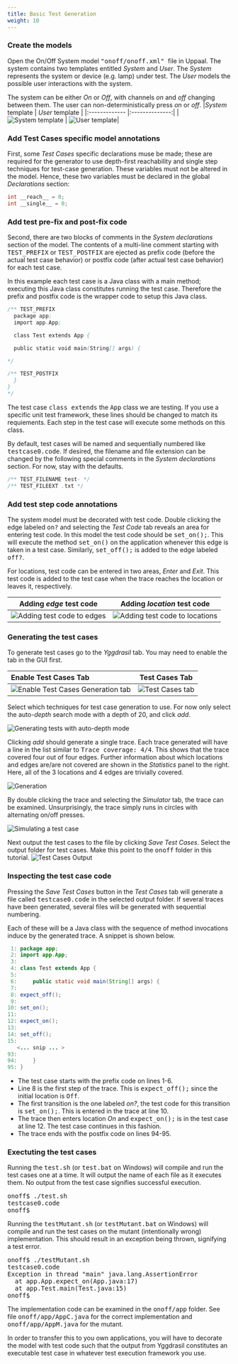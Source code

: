 ```yaml
---
title: Basic Test Generation
weight: 10
---
```

 
<!-- 
_Locations/channels_
_*TOOL MENU*_
<tt> code 
 -->

<!-- Open the <a href="../onoff/onoff.xml">onoff.xml</a> file in Uppaal.  -->
### Create the models
Open the On/Off System model <tt> "onoff/onoff.xml" </tt> file in Uppaal. The system contains two templates entitled _System_ and _User_. The _System_ represents the system or device (e.g. lamp) under test. The _User_ models the possible user interactions with the system.   

The system can be either _On_ or _Off_, with channels _on_ and _off_ changing between them. The user can non-deterministically press _on_ or _off_.
|_System_ template | _User_ template    | 
|:------------- |:--------------:| 
|![_System_ template](../img/System.jpg) | ![_User_ template](../img/User.jpg)|

<!-- ![_System_ template](/gui-reference/yggdrasil/Tutorial/System.jpg) -->

### Add Test Cases specific model annotations

First, some _*Test Cases*_ specific declarations muse be made; these are required for the generator to use depth-first reachability and single step techniques for test-case generation. These variables must not be altered in the model. Hence, these two variables must be declared in the global _*Declarations*_ section:
``` c
int __reach__ = 0;
int __single__ = 0;
```

### Add test pre-fix and post-fix code
Second, there are two blocks of comments in the _*System declarations*_ section of the model. The contents of a multi-line comment starting with <tt>TEST_PREFIX</tt> or <tt>TEST_POSTFIX</tt> are ejected as prefix code (before the actual test case behavior) or postfix code (after actual test case behavior) for each test case. 

In this example each test case is a Java class with a main method; executing this Java class constitutes running the test case. Therefore the prefix and postfix code is the wrapper code to setup this Java class. 
``` java 
/** TEST_PREFIX
  package app;
  import app.App;

  class Test extends App {

  public static void main(String[] args) {

*/

/** TEST_POSTFIX
  }
}
*/
```

The test case <tt>class extends</tt> the <tt>App</tt> class we are testing. If you use a specific unit test framework, these lines should be changed to match its requiements. Each step in the test case will execute some methods on this class. 

By default, test cases will be named and sequentially numbered like <tt>testcase0.code</tt>. 
If desired, the filename and file extension can be changed by the following special comments in the _*System declarations*_ section. For now, stay with the defaults.    
``` java 
/** TEST_FILENAME test- */
/** TEST_FILEEXT .txt */
```

### Add test step code annotations
The system model must be decorated with test code. Double clicking the edge labeled <tt>on?</tt> and selecting the _*Test Code*_ tab reveals an area for entering test code. In this model the test code should be <tt>set_on();</tt>. This will execute the method <tt>set_on()</tt> on the application whenever this edge is taken in a test case. Similarly, <tt>set_off();</tt> is added to the edge labeled <tt>off?</tt>.

For locations, test code can be entered in two areas, _*Enter*_ and _*Exit*_. This test code is added to the test case when the trace reaches the location or leaves it, respectively. 

|Adding _edge_ test code  | Adding _location_ test code   | 
|:----------------------: |:-----------------------------:| 
|![Adding test code to edges](../img/test-cases-edge-code-1.png)|![Adding test code to locations](../img/test-cases-location-code-1.png)|


### Generating the test cases

To generate test cases go to the _*Yggdrasil*_ tab. You may need to enable the tab in the GUI first. 

|Enable Test Cases Tab               | Test Cases Tab              | 
|:------------- |:-------------:| 
|![Enable Test Cases Generation tab](../img/enable-test-cases-tab.png)|![Test Cases tab](../img/enabled-test-cases-tool-tab.png)|



Select which techniques for test case generation to use. For now only select the auto-_*depth*_ search mode with a depth of 20, and click _*add*_. 

![Generating tests with auto-depth mode](../img/test-cases-generate-1-1.png)


Clicking _*add*_ should generate a single trace. Each trace generated will have a line in the list similar to <tt>Trace coverage: 4/4</tt>. This shows that the trace covered four out of four edges. Further information about which locations and edges are/are not covered are shown in the _*Statistics*_ panel to the right. Here, all of the 3 locations and 4 edges are trivially covered. 

![Generation](../img/test-cases-coverage-1.png)

By double clicking the trace and selecting the _*Simulator*_ tab, the trace can be examined. Unsurprisingly, the trace simply runs in circles with alternating on/off presses. 

![Simulating a test case](../img/test-cases-simulator-1.png)

Next output the test cases to the file by clicking *_Save Test Cases_*. Select the output folder for test cases. Make this point to the <tt>onoff</tt> folder in this tutorial. 
![Test Cases Output](../img/test-cases-save-1.png)

### Inspecting the test case code

Pressing the _*Save Test Cases*_  button in the _*Test Cases*_ tab will generate a file called <tt>testcase0.code</tt> in the selected output folder. If several traces have been generated, several files will be generated with sequential numbering. 

Each of these will be a Java class with the sequence of method invocations induce by the generated trace. A snippet is shown below.
``` java
 1: package app;
 2: import app.App;
 3: 
 4: class Test extends App {
 5: 
 6:     public static void main(String[] args) {
 7: 
 8: expect_off();
 9: 
10: set_on();
11: 
12: expect_on();
13: 
14: set_off();
15: 
   <... snip ... >
93: 
94:     }
95: }
```


- The test case starts with the prefix code on lines 1-6. 
- Line 8 is the first step of the trace. This is <tt>expect_off();</tt> since the initial location is <tt>Off</tt>. 
- The first transition is the one labeled _on?_, the test code for this transition is <tt>set_on();</tt>. This is entered in the trace at line 10. 
- The trace then enters location _On_ and <tt>expect_on();</tt> is in the test case at line 12. The test case continues in this fashion.
- The trace ends with the postfix code on lines 94-95. 

### Exectuting the test cases
Running the <tt>test.sh</tt> (or <tt>test.bat</tt> on Windows) will compile and run the test cases one at a time. 
It will output the name of each file as it executes them.
No output from the test case signifies successful execution. 
<pre>
onoff$ ./test.sh 
testcase0.code
onoff$
</pre>

Running the <tt>testMutant.sh</tt> (or <tt>testMutant.bat</tt> on Windows) will compile and run the test cases on the mutant (intentionally wrong) implementation. 
This should result in an exception being thrown, signifying a test error. 
<pre>
onoff$ ./testMutant.sh 
testcase0.code
Exception in thread "main" java.lang.AssertionError
  at app.App.expect_on(App.java:17)
  at app.Test.main(Test.java:15)
onoff$
</pre>

The implementation code can be examined in the <tt>onoff/app</tt> folder. See file <tt> onoff/app/AppC.java</tt> for the correct implementation and <tt> onoff/app/AppM.java</tt> for the mutant. 

In order to transfer this to you own applications, you will have to decorate the model with test code such that the output from Yggdrasil constitutes an executable test case in whatever test execution framework you use. 


